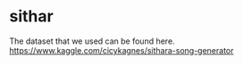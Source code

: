 # sithar

The dataset that we used can be found here. https://www.kaggle.com/cicykagnes/sithara-song-generator
